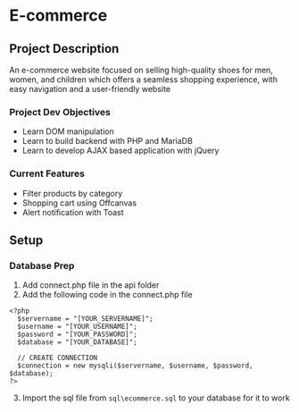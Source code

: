 # E-commerce

## Project Description
An e-commerce website focused on selling high-quality shoes for men, women, and children which offers a seamless shopping experience, with easy navigation and a user-friendly website

### Project Dev Objectives

- Learn DOM manipulation
- Learn to build backend with PHP and MariaDB
- Learn to develop AJAX based application with jQuery

### Current Features
- Filter products by category
- Shopping cart using Offcanvas
- Alert notification with Toast

## Setup

### Database Prep

1. Add connect.php file in the api folder
2. Add the following code in the connect.php file

```
<?php
  $servername = "[YOUR_SERVERNAME]";
  $username = "[YOUR_USERNAME]";
  $password = "[YOUR_PASSWORD]";
  $database = "[YOUR_DATABASE]";
  
  // CREATE CONNECTION
  $connection = new mysqli($servername, $username, $password, $database);
?>
```
3. Import the sql file from ``` sql\ecommerce.sql ``` to your database for it to work